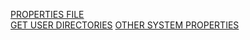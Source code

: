 [PROPERTIES FILE](properties/README.md)
<br>
[GET USER DIRECTORIES](system/README.md) <a href="https://docs.oracle.com/javase/tutorial/essential/environment/sysprop.html" target="_blank">OTHER SYSTEM PROPERTIES</a>
